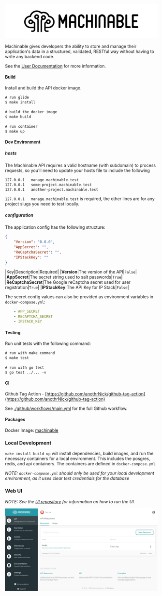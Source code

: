 
![Image of Machinable UI](images/logo.png)

Machinable gives developers the ability to store and manage their application's data in a structured, validated, RESTful way without having to write any backend code.

See the [User Documentation](https://www.machinable.io/documentation/) for more information.

#### Build

Install and build the API docker image.

```
# run glide
$ make install

# build the docker image
$ make build

# run container
$ make up
```

#### Dev Environment

##### hosts

The Machinable API requires a valid hostname (with subdomain) to process requests, so you'll need to update your hosts file to include the following

```
127.0.0.1   manage.machinable.test
127.0.0.1   some-project.machinable.test
127.0.0.1   another-project.machinable.test
```

`127.0.0.1   manage.machinable.test` is required, the other lines are for any project slugs you need to test locally.

##### configuration

The application config has the following structure:

```config.json
{
    "Version": "0.0.0",
    "AppSecret": "",
    "ReCaptchaSecret": "",
    "IPStackKey": ""
}
```

|Key|Description|Required|
|**Version**|The version of the API|`False`|
|**AppSecret**|The secret string used to salt passwords|`True`|
|**ReCaptchaSecret**|The Google reCaptcha secret used for user registration|`True`|
|**IPStackKey**|The API Key for IP Stack|`False`|

The secret config values can also be provided as environment variables in `docker-compose.yml`:

```yml
    - APP_SECRET
    - RECAPTCHA_SECRET
    - IPSTACK_KEY
```

#### Testing

Run unit tests with the following command:

```
# run with make command
$ make test

# run with go test
$ go test ../... -v
```

#### CI

Github Tag Action - [https://github.com/anothrNick/github-tag-action](https://github.com/anothrNick/github-tag-action)

See [./github/workflows/main.yml](./github/workflow/main.yml) for the full Github workflow.

#### Packages

Docker Image: [machinable](https://github.com/anothrNick/machinable/packages/54301)

### Local Development

`make install build up` will install dependencies, build images, and run the necessary containers for a local environment. This includes the posgres, redis, and api containers. The containers are defined in `docker-compose.yml`.

_NOTE: `docker-compose.yml` should only be used for your local development environment, as it uses clear text credentials for the database_

### Web UI

_NOTE: See the [UI repository](https://github.com/anothrNick/machinable-ui) for information on how to run the UI._

![Image of Machinable UI](images/ui_1.png)
